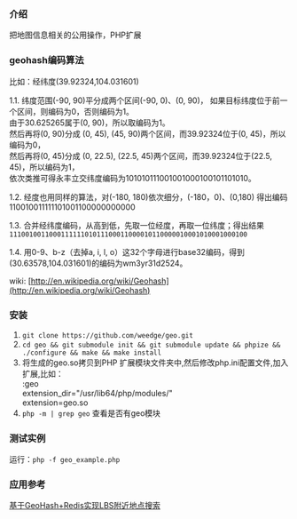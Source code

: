 ### 介绍
把地图信息相关的公用操作，PHP扩展  

### geohash编码算法

比如：经纬度(39.92324,104.031601)

1.1. 纬度范围(-90, 90)平分成两个区间(-90, 0)、(0, 90)， 如果目标纬度位于前一个区间，则编码为0，否则编码为1。  
由于30.625265属于(0, 90)，所以取编码为1。  
然后再将(0, 90)分成 (0, 45), (45, 90)两个区间，而39.92324位于(0, 45)，所以编码为0，  
然后再将(0, 45)分成 (0, 22.5), (22.5, 45)两个区间，而39.92324位于(22.5, 45)，所以编码为1，  
依次类推可得永丰立交纬度编码为101010111001001000100101101010。  

1.2. 经度也用同样的算法，对(-180, 180)依次细分，(-180，0)、(0,180) 得出编码110010011111101001100000000000  

1.3. 合并经纬度编码，从高到低，先取一位经度，再取一位纬度；得出结果   `111001001100011111101011100011000010110000010001010001000100`

1.4. 用0-9、b-z（去掉a, i, l, o）这32个字母进行base32编码，得到(30.63578,104.031601)的编码为wm3yr31d2524。  

wiki: [http://en.wikipedia.org/wiki/Geohash](http://en.wikipedia.org/wiki/Geohash)

### 安装
1. `git clone https://github.com/weedge/geo.git`
2. `cd geo && git submodule init && git submodule update && phpize && ./configure && make && make install`
3. 将生成的geo.so拷贝到PHP 扩展模块文件夹中,然后修改php.ini配置文件,加入扩展,比如：  
        :geo  
        extension_dir="/usr/lib64/php/modules/"  
        extension=geo.so
4. `php -m | grep geo` 查看是否有geo模块


### 测试实例
运行：`php -f geo_example.php`

### 应用参考
[基于GeoHash+Redis实现LBS附近地点搜索](https://wenhao.github.io/2015/10/21/%E5%9F%BA%E4%BA%8EGeoHash+Redis%E5%AE%9E%E7%8E%B0LBS%E9%99%84%E8%BF%91%E5%9C%B0%E7%82%B9%E6%90%9C%E7%B4%A2/)
